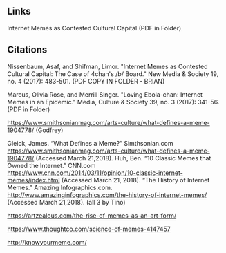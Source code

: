 ## Links
Internet Memes as Contested Cultural Capital (PDF in Folder)

## Citations
Nissenbaum, Asaf, and Shifman, Limor. "Internet Memes as Contested Cultural Capital: The Case of 4chan's /b/ Board." New Media & Society 19, no. 4 (2017): 483-501.  (PDF COPY IN FOLDER - BRIAN)

Marcus, Olivia Rose, and Merrill Singer. "Loving Ebola-chan: Internet Memes in an Epidemic." Media, Culture & Society 39, no. 3 (2017): 341-56. (PDF in Folder)

https://www.smithsonianmag.com/arts-culture/what-defines-a-meme-1904778/ (Godfrey)

Gleick, James. “What Defines a Meme?” Simthsonian.com
https://www.smithsonianmag.com/arts-culture/what-defines-a-meme-1904778/ (Accessed March 21,2018). 
Huh, Ben. “10 Classic Memes that Owned the Internet.”  CNN.com 
https://www.cnn.com/2014/03/11/opinion/10-classic-internet-memes/index.html (Accessed March 21, 2018).
“The History of Internet Memes.” Amazing Infographics.com.
http://www.amazinginfographics.com/the-history-of-internet-memes/ (Accessed March 21,2018). (all 3 by Tino)

https://artzealous.com/the-rise-of-memes-as-an-art-form/

https://www.thoughtco.com/science-of-memes-4147457

http://knowyourmeme.com/
